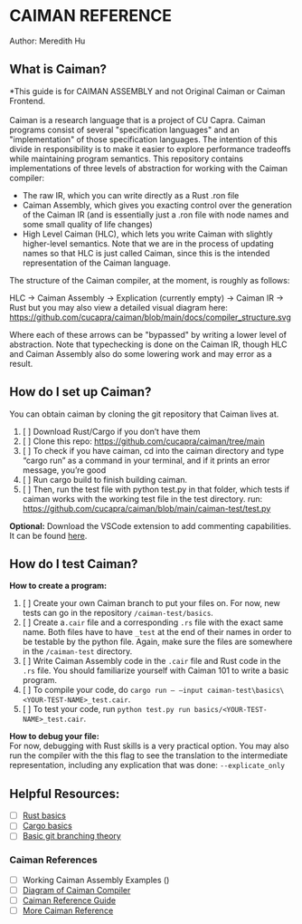 # CAIMAN REFERENCE
Author: Meredith Hu

## What is Caiman?
*This guide is for CAIMAN ASSEMBLY and not Original Caiman or Caiman Frontend. <br> <br>
Caiman is a research language that is a project of CU Capra. Caiman programs consist of several "specification languages" and an "implementation" of those specification languages. The intention of this divide in responsibility is to make it easier to explore performance tradeoffs while maintaining program semantics.
This repository contains implementations of three levels of abstraction for working with the Caiman compiler:

- The raw IR, which you can write directly as a Rust .ron file
- Caiman Assembly, which gives you exacting control over the generation of the Caiman IR (and is essentially just a .ron file with node names and some small quality of life changes)
- High Level Caiman (HLC), which lets you write Caiman with slightly higher-level semantics. Note that we are in the process of updating names so that HLC is just called Caiman, since this is the intended representation of the Caiman language.

The structure of the Caiman compiler, at the moment, is roughly as follows:

HLC -> Caiman Assembly -> Explication (currently empty) -> Caiman IR -> Rust
but you may also view a detailed visual diagram here: https://github.com/cucapra/caiman/blob/main/docs/compiler_structure.svg

Where each of these arrows can be "bypassed" by writing a lower level of abstraction. Note that typechecking is done on the Caiman IR, though HLC and Caiman Assembly also do some lowering work and may error as a result.

## How do I set up Caiman?
You can obtain caiman by cloning the git repository that Caiman lives at. 

1. [ ] Download Rust/Cargo if you don’t have them
2. [ ] Clone this repo: https://github.com/cucapra/caiman/tree/main 
3. [ ] To check if you have caiman, cd into the caiman directory and type “cargo run” as a command in your terminal, and if it prints an error message, you’re good 
4. [ ] Run cargo build to finish building caiman. 
5. [ ] Then, run the test file with python test.py in that folder, which tests if caiman works with the working test file in the test directory. 
run: https://github.com/cucapra/caiman/blob/main/caiman-test/test.py  

__Optional:__
Download the VSCode extension to add commenting capabilities. It can be found [here](https://github.com/Checkmate50/caiman-vsc).

## How do I test Caiman?
__How to create a program:__
1. [ ] Create your own Caiman branch to put your files on. For now, new tests can go in the repository `/caiman-test/basics`. 
2. [ ] Create a`.cair` file and a corresponding `.rs` file with the exact same name. Both files have to have `_test` at the end of their names in order to be testable by the python file. Again, make sure the files are somewhere in the `/caiman-test` directory.
3. [ ] Write Caiman Assembly code in the `.cair` file and Rust code in the `.rs` file. You should familiarize yourself with Caiman 101 <link here> to write a basic program.
4. [ ] To compile your code, do `cargo run – –input caiman-test\basics\<YOUR-TEST-NAME>_test.cair`.
5. [ ] To test your code, run `python test.py run basics/<YOUR-TEST-NAME>_test.cair`.

__How to debug your file:__ <br>
For now, debugging with Rust skills is a very practical option. You may also run the compiler with the this flag to see the translation to the intermediate representation, including any explication that was done:
`--explicate_only`

## Helpful Resources:
- [ ] [Rust basics]() 
- [ ] [Cargo basics](https://doc.rust-lang.org/rust-by-example/cargo.html)
- [ ] [Basic git branching theory](https://git-scm.com/book/en/v2/Git-Branching-Basic-Branching-and-Merging)

### Caiman References 
- [ ] Working Caiman Assembly Examples ()
- [ ] [Diagram of Caiman Compiler](https://github.com/cucapra/caiman/blob/main/docs/compiler_structure.svg)
- [ ] [Caiman Reference Guide](https://github.com/cucapra/caiman/blob/main/caiman-spec/src/content.ron)
- [ ] [More Caiman Reference](https://github.com/cucapra/caiman/blob/main/caiman-test/reference_untested/example.cair)